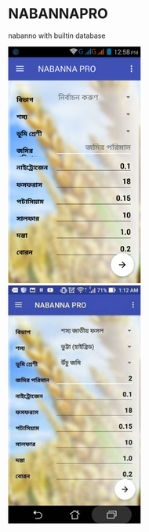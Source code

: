 # NABANNAPRO
nabanno with builtin database

<img src="screenshot/picture1.jpg" width="270" style="margin-right:10px;">
<img src=" screenshot/picture2.jpg " width="270">

